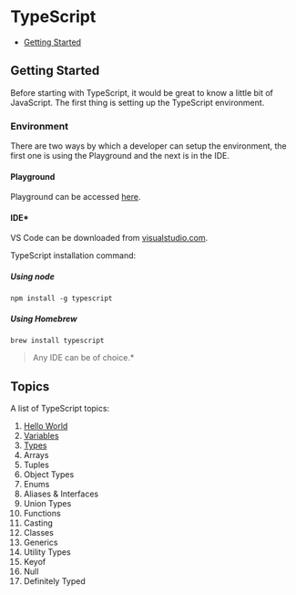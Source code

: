 <h1>TypeScript</h1>

- [Getting Started](#getting-started)

## Getting Started

Before starting with TypeScript, it would be great to know a little bit of JavaScript. The first thing is setting up the TypeScript environment.

### Environment

There are two ways by which a developer can setup the environment, the first one is using the Playground and the next is in the IDE.

#### Playground

Playground can be accessed [here](https://www.typescriptlang.org/play).

#### IDE*

VS Code can be downloaded from [visualstudio.com](https://code.visualstudio.com/).

TypeScript installation command: 

##### Using node

```node
npm install -g typescript
```

##### Using Homebrew

```brew
brew install typescript
```

> Any IDE can be of choice.*

## Topics

A list of TypeScript topics:

1. [Hello World](01_HELLOWORLD.md)
2. [Variables](02_VARIABLES.md)
3. [Types](03_TYPES.md)
4. Arrays
5. Tuples
6. Object Types
7. Enums
8. Aliases & Interfaces
9. Union Types
10. Functions
11. Casting
12. Classes
13. Generics
14. Utility Types
15. Keyof
16. Null
17. Definitely Typed